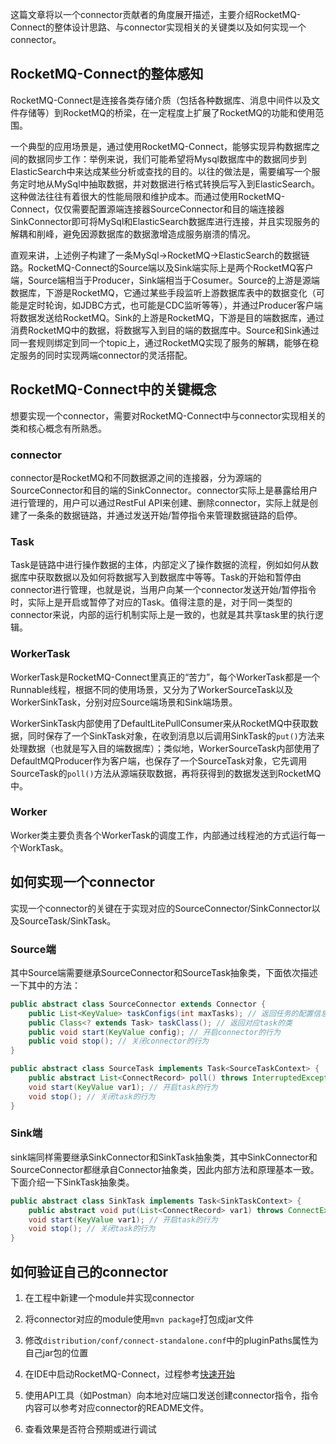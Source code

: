 这篇文章将以一个connector贡献者的角度展开描述，主要介绍RocketMQ-Connect的整体设计思路、与connector实现相关的关键类以及如何实现一个connector。

## RocketMQ-Connect的整体感知

RocketMQ-Connect是连接各类存储介质（包括各种数据库、消息中间件以及文件存储等）到RocketMQ的桥梁，在一定程度上扩展了RocketMQ的功能和使用范围。

一个典型的应用场景是，通过使用RocketMQ-Connect，能够实现异构数据库之间的数据同步工作：举例来说，我们可能希望将Mysql数据库中的数据同步到ElasticSearch中来达成某些分析或查找的目的。以往的做法是，需要编写一个服务定时地从MySql中抽取数据，并对数据进行格式转换后写入到ElasticSearch。这种做法往往有着很大的性能局限和维护成本。而通过使用RocketMQ-Connect，仅仅需要配置源端连接器SourceConnector和目的端连接器SinkConnector即可将MySql和ElasticSearch数据库进行连接，并且实现服务的解耦和削峰，避免因源数据库的数据激增造成服务崩溃的情况。

直观来讲，上述例子构建了一条MySql->RocketMQ->ElasticSearch的数据链路。RocketMQ-Connect的Source端以及Sink端实际上是两个RocketMQ客户端，Source端相当于Producer，Sink端相当于Cosumer。Source的上游是源端数据库，下游是RocketMQ，它通过某些手段监听上游数据库表中的数据变化（可能是定时轮询，如JDBC方式，也可能是CDC监听等等），并通过Producer客户端将数据发送给RocketMQ。Sink的上游是RocketMQ，下游是目的端数据库，通过消费RocketMQ中的数据，将数据写入到目的端的数据库中。Source和Sink通过同一套规则绑定到同一个topic上，通过RocketMQ实现了服务的解耦，能够在稳定服务的同时实现两端connector的灵活搭配。

## RocketMQ-Connect中的关键概念

想要实现一个connector，需要对RocketMQ-Connect中与connector实现相关的类和核心概念有所熟悉。

### connector

connector是RocketMQ和不同数据源之间的连接器，分为源端的SourceConnector和目的端的SinkConnector。connector实际上是暴露给用户进行管理的，用户可以通过RestFul API来创建、删除connector，实际上就是创建了一条条的数据链路，并通过发送开始/暂停指令来管理数据链路的启停。

### Task

Task是链路中进行操作数据的主体，内部定义了操作数据的流程，例如如何从数据库中获取数据以及如何将数据写入到数据库中等等。Task的开始和暂停由connector进行管理，也就是说，当用户向某一个connector发送开始/暂停指令时，实际上是开启或暂停了对应的Task。值得注意的是，对于同一类型的connector来说，内部的运行机制实际上是一致的，也就是其共享task里的执行逻辑。

### WorkerTask

WorkerTask是RocketMQ-Connect里真正的“苦力”，每个WorkerTask都是一个Runnable线程，根据不同的使用场景，又分为了WorkerSourceTask以及WorkerSinkTask，分别对应Source端场景和Sink端场景。

WorkerSinkTask内部使用了DefaultLitePullConsumer来从RocketMQ中获取数据，同时保存了一个SinkTask对象，在收到消息以后调用SinkTask的`put()`方法来处理数据（也就是写入目的端数据库）；类似地，WorkerSourceTask内部使用了DefaultMQProducer作为客户端，也保存了一个SourceTask对象，它先调用SourceTask的`poll()`方法从源端获取数据，再将获得到的数据发送到RocketMQ中。

### Worker

Worker类主要负责各个WorkerTask的调度工作，内部通过线程池的方式运行每一个WorkTask。

## 如何实现一个connector

实现一个connector的关键在于实现对应的SourceConnector/SinkConnector以及SourceTask/SinkTask。

### Source端

其中Source端需要继承SourceConnector和SourceTask抽象类，下面依次描述一下其中的方法：

```java
public abstract class SourceConnector extends Connector {
    public List<KeyValue> taskConfigs(int maxTasks); // 返回任务的配置信息
    public Class<? extends Task> taskClass(); // 返回对应task的类
    public void start(KeyValue config); // 开启connector的行为
    public void stop(); // 关闭connector的行为
}
```

```java
public abstract class SourceTask implements Task<SourceTaskContext> {
    public abstract List<ConnectRecord> poll() throws InterruptedException; // 实现拉取数据的逻辑，需包装成ConnectorRecord    
    void start(KeyValue var1); // 开启task的行为
    void stop(); // 关闭task的行为    
}
```

### Sink端

sink端同样需要继承SinkConnector和SinkTask抽象类，其中SinkConnector和SourceConnector都继承自Connector抽象类，因此内部方法和原理基本一致。下面介绍一下SinkTask抽象类。

```java
public abstract class SinkTask implements Task<SinkTaskContext> {
    public abstract void put(List<ConnectRecord> var1) throws ConnectException; // 实现数据写入逻辑，将RocketMQ中的数据写入目的端数据库
    void start(KeyValue var1); // 开启task的行为
    void stop(); // 关闭task的行为  
}
```

## 如何验证自己的connector

1. 在工程中新建一个module并实现connector

2. 将connector对应的module使用`mvn package`打包成jar文件

3. 修改`distribution/conf/connect-standalone.conf`中的pluginPaths属性为自己jar包的位置

4. 在IDE中启动RocketMQ-Connect，过程参考[快速开始](https://github.com/apache/rocketmq-connect#readme)

5. 使用API工具（如Postman）向本地对应端口发送创建connector指令，指令内容可以参考对应connector的README文件。

6. 查看效果是否符合预期或进行调试
